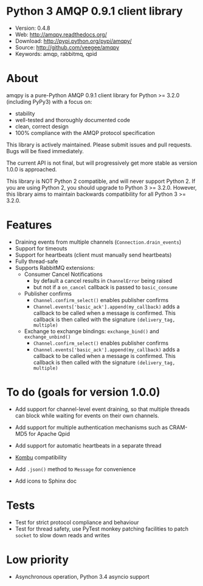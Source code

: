 Python 3 AMQP 0.9.1 client library
=====================================

* Version: 0.4.8
* Web: http://amqpy.readthedocs.org/
* Download: http://pypi.python.org/pypi/amqpy/
* Source: http://github.com/veegee/amqpy
* Keywords: amqp, rabbitmq, qpid


About
=====

amqpy is a pure-Python AMQP 0.9.1 client library for Python >= 3.2.0 
(including PyPy3) with a focus on:

* stability
* well-tested and thoroughly documented code
* clean, correct design
* 100% compliance with the AMQP protocol specification

This library is actively maintained. Please submit issues and pull requests.
Bugs will be fixed immediately.

The current API is not final, but will progressively get more stable as version
1.0.0 is approached.

This library is NOT Python 2 compatible, and will never support Python 2. If you
are using Python 2, you should upgrade to Python 3 >= 3.2.0. However, this
library aims to maintain backwards compatibility for all Python 3 >= 3.2.0.


Features
========

* Draining events from multiple channels (`Connection.drain_events`)
* Support for timeouts
* Support for heartbeats (client must manually send heartbeats)
* Fully thread-safe
* Supports RabbitMQ extensions:
    * Consumer Cancel Notifications
        * by default a cancel results in `ChannelError` being raised
        * but not if a `on_cancel` callback is passed to `basic_consume`
    * Publisher confirms
        * `Channel.confirm_select()` enables publisher confirms
        * `Channel.events['basic_ack'].append(my_callback)` adds a callback to
          be called when a message is confirmed. This callback is then called
          with the signature `(delivery_tag, multiple)`
    * Exchange to exchange bindings: `exchange_bind()` and `exchange_unbind()`
        * `Channel.confirm_select()` enables publisher confirms
        * `Channel.events['basic_ack'].append(my_callback)` adds a callback to
          be called when a message is confirmed. This callback is then called
          with the signature `(delivery_tag, multiple)`


To do (goals for version 1.0.0)
===============================

* Add support for channel-level event draining, so that multiple threads can
  block while waiting for events on their own channels.
* Add support for multiple authentication mechanisms such as CRAM-MD5 for
  Apache Qpid
* Add support for automatic heartbeats in a separate thread
* [Kombu](https://github.com/celery/kombu) compatibility

* Add `.json()` method to `Message` for convenience
* Add icons to Sphinx doc

# Tests

* Test for strict protocol compliance and behaviour
* Test for thread safety, use PyTest monkey patching facilities to patch
  `socket` to slow down reads and writes

# Low priority

* Asynchronous operation, Python 3.4 asyncio support
